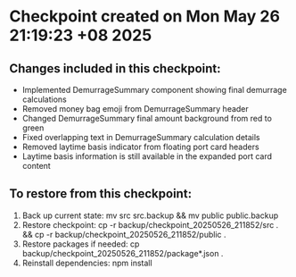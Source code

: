 # Checkpoint created on Mon May 26 21:19:23 +08 2025

## Changes included in this checkpoint:
- Implemented DemurrageSummary component showing final demurrage calculations
- Removed money bag emoji from DemurrageSummary header
- Changed DemurrageSummary final amount background from red to green
- Fixed overlapping text in DemurrageSummary calculation details
- Removed laytime basis indicator from floating port card headers
- Laytime basis information is still available in the expanded port card content

## To restore from this checkpoint:
1. Back up current state: mv src src.backup && mv public public.backup
2. Restore checkpoint: cp -r backup/checkpoint_20250526_211852/src . && cp -r backup/checkpoint_20250526_211852/public .
3. Restore packages if needed: cp backup/checkpoint_20250526_211852/package*.json .
4. Reinstall dependencies: npm install
